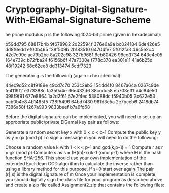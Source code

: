 # Cryptography-Digital-Signature-With-ElGamal-Signature-Scheme


he prime modulus p is the following 1024-bit prime (given in hexadecimal):

b59dd795 68817b4b 9f678982 2d22594f 376e6a9a bc024184 6de426e5 dd8f6edd
ef00b465 f38f509b 2b183510 64704fe7 5f012fa3 46c5e2c4 42d7c99e ac79b2bc
8a202c98 327b9681 6cb80426 98ed3734 643c4c05 164e739c b72fba24 f6156b6f
47a7300e f778c378 ea301e11 41a6b25d 48f19242 68c62ee8 dd313474 5cdf7323

The generator g is the following (again in hexadecimal):

44ec9d52 c8f9189e 49cd7c70 253c2eb3 154dd4f0 8467a64a 0267c9de fe4119f2
e373388c fa350a4e 66e432d6 38ccdc58 eb703e31 d4c84e50 398f9f91 677e8864
1a2d2f61 57e2f4ec 538088dc f5940b05 3c622e53 bab0b4e8 4b1465f5 738f5496
64bd7430 961d3e5a 2e7bceb6 2418db74 7386a58f f267a993 9833beef b7a6fd68

Before the digital signature can be implemented, you will need to set up an appropriate public/private ElGamal key pair as follows:

Generate a random secret key x with 0 < x < p-1
Compute the public key y as y = gx (mod p)
To sign a message m you will need to do the following:

Choose a random value k with 1 < k < p-1 and gcd(k,p-1) = 1
Compute r as r = gk (mod p)
Compute s as s = (H(m)-xr)k-1 (mod p-1) where H is the hash function SHA-256. This should use your own implementation of the extended Euclidean GCD algorithm to calculate the inverse rather than using a library method for this purpose.
If s=0 start over again
The pair (r||s) is the digital signature of m
Once your implementation is complete, you should digitally sign the class file for your program as described above and create a zip file called Assignment2.zip that contains the following files:
